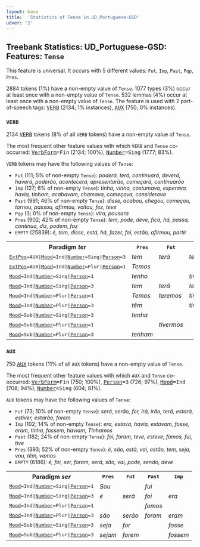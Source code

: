 ```yaml
---
layout: base
title:  'Statistics of Tense in UD_Portuguese-GSD'
udver: '2'
---
```


## Treebank Statistics: UD_Portuguese-GSD: Features: `Tense`

This feature is universal.
It occurs with 5 different values: `Fut`, `Imp`, `Past`, `Pqp`, `Pres`.

2884 tokens (1%) have a non-empty value of `Tense`.
1077 types (3%) occur at least once with a non-empty value of `Tense`.
532 lemmas (4%) occur at least once with a non-empty value of `Tense`.
The feature is used with 2 part-of-speech tags: <tt><a href="pt_gsd-pos-VERB.html">VERB</a></tt> (2134; 1% instances), <tt><a href="pt_gsd-pos-AUX.html">AUX</a></tt> (750; 0% instances).

### `VERB`

2134 <tt><a href="pt_gsd-pos-VERB.html">VERB</a></tt> tokens (8% of all `VERB` tokens) have a non-empty value of `Tense`.

The most frequent other feature values with which `VERB` and `Tense` co-occurred: <tt><a href="pt_gsd-feat-VerbForm.html">VerbForm</a></tt><tt>=Fin</tt> (2134; 100%), <tt><a href="pt_gsd-feat-Number.html">Number</a></tt><tt>=Sing</tt> (1777; 83%).

`VERB` tokens may have the following values of `Tense`:

* `Fut` (111; 5% of non-empty `Tense`): <em>poderá, terá, continuará, deverá, haverá, poderão, acontecerá, apresentarão, começará, continuarão</em>
* `Imp` (127; 6% of non-empty `Tense`): <em>tinha, vinha, costumava, esperava, havia, tinham, acabavam, chamava, começava, considerava</em>
* `Past` (991; 46% of non-empty `Tense`): <em>disse, acabou, chegou, começou, tornou, passou, afirmou, voltou, fez, teve</em>
* `Pqp` (3; 0% of non-empty `Tense`): <em>vira, pousara</em>
* `Pres` (902; 42% of non-empty `Tense`): <em>tem, pode, deve, fica, há, passa, continua, diz, podem, faz</em>
* `EMPTY` (25839): <em>é, tem, disse, está, há, fazer, foi, estão, afirmou, partir</em>

<table>
  <tr><th>Paradigm <i>ter</i></th><th><tt>Pres</tt></th><th><tt>Fut</tt></th><th><tt>Past</tt></th><th><tt>Imp</tt></th></tr>
  <tr><td><tt><tt><a href="pt_gsd-feat-ExtPos.html">ExtPos</a></tt><tt>=AUX</tt>|<tt><a href="pt_gsd-feat-Mood.html">Mood</a></tt><tt>=Ind</tt>|<tt><a href="pt_gsd-feat-Number.html">Number</a></tt><tt>=Sing</tt>|<tt><a href="pt_gsd-feat-Person.html">Person</a></tt><tt>=3</tt></tt></td><td><em>tem</em></td><td><em>terá</em></td><td><em>teve</em></td><td></td></tr>
  <tr><td><tt><tt><a href="pt_gsd-feat-ExtPos.html">ExtPos</a></tt><tt>=AUX</tt>|<tt><a href="pt_gsd-feat-Mood.html">Mood</a></tt><tt>=Ind</tt>|<tt><a href="pt_gsd-feat-Number.html">Number</a></tt><tt>=Plur</tt>|<tt><a href="pt_gsd-feat-Person.html">Person</a></tt><tt>=1</tt></tt></td><td><em>Temos</em></td><td></td><td></td><td></td></tr>
  <tr><td><tt><tt><a href="pt_gsd-feat-Mood.html">Mood</a></tt><tt>=Ind</tt>|<tt><a href="pt_gsd-feat-Number.html">Number</a></tt><tt>=Sing</tt>|<tt><a href="pt_gsd-feat-Person.html">Person</a></tt><tt>=1</tt></tt></td><td><em>tenho</em></td><td></td><td><em>tive</em></td><td></td></tr>
  <tr><td><tt><tt><a href="pt_gsd-feat-Mood.html">Mood</a></tt><tt>=Ind</tt>|<tt><a href="pt_gsd-feat-Number.html">Number</a></tt><tt>=Sing</tt>|<tt><a href="pt_gsd-feat-Person.html">Person</a></tt><tt>=3</tt></tt></td><td><em>tem</em></td><td><em>terá</em></td><td><em>teve</em></td><td><em>tinha</em></td></tr>
  <tr><td><tt><tt><a href="pt_gsd-feat-Mood.html">Mood</a></tt><tt>=Ind</tt>|<tt><a href="pt_gsd-feat-Number.html">Number</a></tt><tt>=Plur</tt>|<tt><a href="pt_gsd-feat-Person.html">Person</a></tt><tt>=1</tt></tt></td><td><em>Temos</em></td><td><em>teremos</em></td><td><em>tivemos</em></td><td><em>tínhamos</em></td></tr>
  <tr><td><tt><tt><a href="pt_gsd-feat-Mood.html">Mood</a></tt><tt>=Ind</tt>|<tt><a href="pt_gsd-feat-Number.html">Number</a></tt><tt>=Plur</tt>|<tt><a href="pt_gsd-feat-Person.html">Person</a></tt><tt>=3</tt></tt></td><td><em>têm</em></td><td></td><td><em>tiveram</em></td><td><em>tinham</em></td></tr>
  <tr><td><tt><tt><a href="pt_gsd-feat-Mood.html">Mood</a></tt><tt>=Sub</tt>|<tt><a href="pt_gsd-feat-Number.html">Number</a></tt><tt>=Sing</tt>|<tt><a href="pt_gsd-feat-Person.html">Person</a></tt><tt>=3</tt></tt></td><td><em>tenha</em></td><td></td><td></td><td></td></tr>
  <tr><td><tt><tt><a href="pt_gsd-feat-Mood.html">Mood</a></tt><tt>=Sub</tt>|<tt><a href="pt_gsd-feat-Number.html">Number</a></tt><tt>=Plur</tt>|<tt><a href="pt_gsd-feat-Person.html">Person</a></tt><tt>=1</tt></tt></td><td></td><td><em>tivermos</em></td><td></td><td></td></tr>
  <tr><td><tt><tt><a href="pt_gsd-feat-Mood.html">Mood</a></tt><tt>=Sub</tt>|<tt><a href="pt_gsd-feat-Number.html">Number</a></tt><tt>=Plur</tt>|<tt><a href="pt_gsd-feat-Person.html">Person</a></tt><tt>=3</tt></tt></td><td><em>tenham</em></td><td></td><td></td><td></td></tr>
</table>

### `AUX`

750 <tt><a href="pt_gsd-pos-AUX.html">AUX</a></tt> tokens (11% of all `AUX` tokens) have a non-empty value of `Tense`.

The most frequent other feature values with which `AUX` and `Tense` co-occurred: <tt><a href="pt_gsd-feat-VerbForm.html">VerbForm</a></tt><tt>=Fin</tt> (750; 100%), <tt><a href="pt_gsd-feat-Person.html">Person</a></tt><tt>=3</tt> (726; 97%), <tt><a href="pt_gsd-feat-Mood.html">Mood</a></tt><tt>=Ind</tt> (708; 94%), <tt><a href="pt_gsd-feat-Number.html">Number</a></tt><tt>=Sing</tt> (604; 81%).

`AUX` tokens may have the following values of `Tense`:

* `Fut` (73; 10% of non-empty `Tense`): <em>será, serão, for, irá, irão, terá, estará, estiver, estarão, forem</em>
* `Imp` (102; 14% of non-empty `Tense`): <em>era, estava, havia, estavam, fosse, eram, tinha, fossem, haviam, Tínhamos</em>
* `Past` (182; 24% of non-empty `Tense`): <em>foi, foram, teve, esteve, fomos, fui, tive</em>
* `Pres` (393; 52% of non-empty `Tense`): <em>é, são, está, vai, estão, tem, seja, vou, têm, vamos</em>
* `EMPTY` (6186): <em>é, foi, ser, foram, será, são, vai, pode, sendo, deve</em>

<table>
  <tr><th>Paradigm <i>ser</i></th><th><tt>Pres</tt></th><th><tt>Fut</tt></th><th><tt>Past</tt></th><th><tt>Imp</tt></th></tr>
  <tr><td><tt><tt><a href="pt_gsd-feat-Mood.html">Mood</a></tt><tt>=Ind</tt>|<tt><a href="pt_gsd-feat-Number.html">Number</a></tt><tt>=Sing</tt>|<tt><a href="pt_gsd-feat-Person.html">Person</a></tt><tt>=1</tt></tt></td><td><em>Sou</em></td><td></td><td><em>fui</em></td><td></td></tr>
  <tr><td><tt><tt><a href="pt_gsd-feat-Mood.html">Mood</a></tt><tt>=Ind</tt>|<tt><a href="pt_gsd-feat-Number.html">Number</a></tt><tt>=Sing</tt>|<tt><a href="pt_gsd-feat-Person.html">Person</a></tt><tt>=3</tt></tt></td><td><em>é</em></td><td><em>será</em></td><td><em>foi</em></td><td><em>era</em></td></tr>
  <tr><td><tt><tt><a href="pt_gsd-feat-Mood.html">Mood</a></tt><tt>=Ind</tt>|<tt><a href="pt_gsd-feat-Number.html">Number</a></tt><tt>=Plur</tt>|<tt><a href="pt_gsd-feat-Person.html">Person</a></tt><tt>=1</tt></tt></td><td></td><td></td><td><em>fomos</em></td><td></td></tr>
  <tr><td><tt><tt><a href="pt_gsd-feat-Mood.html">Mood</a></tt><tt>=Ind</tt>|<tt><a href="pt_gsd-feat-Number.html">Number</a></tt><tt>=Plur</tt>|<tt><a href="pt_gsd-feat-Person.html">Person</a></tt><tt>=3</tt></tt></td><td><em>são</em></td><td><em>serão</em></td><td><em>foram</em></td><td><em>eram</em></td></tr>
  <tr><td><tt><tt><a href="pt_gsd-feat-Mood.html">Mood</a></tt><tt>=Sub</tt>|<tt><a href="pt_gsd-feat-Number.html">Number</a></tt><tt>=Sing</tt>|<tt><a href="pt_gsd-feat-Person.html">Person</a></tt><tt>=3</tt></tt></td><td><em>seja</em></td><td><em>for</em></td><td></td><td><em>fosse</em></td></tr>
  <tr><td><tt><tt><a href="pt_gsd-feat-Mood.html">Mood</a></tt><tt>=Sub</tt>|<tt><a href="pt_gsd-feat-Number.html">Number</a></tt><tt>=Plur</tt>|<tt><a href="pt_gsd-feat-Person.html">Person</a></tt><tt>=3</tt></tt></td><td><em>sejam</em></td><td><em>forem</em></td><td></td><td><em>fossem</em></td></tr>
</table>

